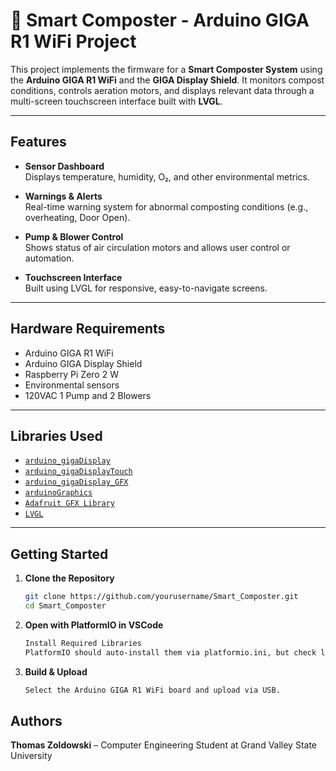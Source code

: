 # 🌱 Smart Composter - Arduino GIGA R1 WiFi Project

This project implements the firmware for a **Smart Composter System** using the **Arduino GIGA R1 WiFi** and the **GIGA Display Shield**. It monitors compost conditions, controls aeration motors, and displays relevant data through a multi-screen touchscreen interface built with **LVGL**.

---

## Features

- **Sensor Dashboard**  
  Displays temperature, humidity, O₂, and other environmental metrics.

- **Warnings & Alerts**  
  Real-time warning system for abnormal composting conditions (e.g., overheating, Door Open).

- **Pump & Blower Control**  
  Shows status of air circulation motors and allows user control or automation.

- **Touchscreen Interface**  
  Built using LVGL for responsive, easy-to-navigate screens.

---

## Hardware Requirements

- Arduino GIGA R1 WiFi
- Arduino GIGA Display Shield
- Raspberry Pi Zero 2 W
- Environmental sensors
- 120VAC 1 Pump and 2 Blowers

---

## Libraries Used

- [`arduino_gigaDisplay`](https://github.com/arduino-libraries/arduino_gigaDisplay)
- [`arduino_gigaDisplayTouch`](https://github.com/arduino-libraries/arduino_gigaDisplayTouch)
- [`arduino_gigaDisplay_GFX`](https://github.com/arduino-libraries/arduino_gigaDisplay_GFX)
- [`arduinoGraphics`](https://github.com/arduino-libraries/arduinoGraphics)
- [`Adafruit GFX Library`](https://github.com/adafruit/Adafruit-GFX-Library)
- [`LVGL`](https://github.com/lvgl/lvgl)

---

## Getting Started

1. **Clone the Repository**

   ```bash
   git clone https://github.com/yourusername/Smart_Composter.git
   cd Smart_Composter
   ```
2. **Open with PlatformIO in VSCode**

   ```bash
   Install Required Libraries
   PlatformIO should auto-install them via platformio.ini, but check lib_deps if needed.
   ```

3. **Build & Upload**

   ```bash
   Select the Arduino GIGA R1 WiFi board and upload via USB.
   ```

## Authors

**Thomas Zoldowski** – Computer Engineering Student at Grand Valley State University  
